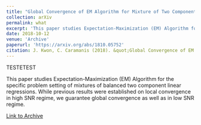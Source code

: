 ```yaml
---
title: "Global Convergence of EM Algorithm for Mixture of Two Component Linear Regression"
collection: arXiv
permalink: what
excerpt: 'This paper studies Expectation-Maximization (EM) Algorithm for the specific problem setting of mixtures of balanced two component linear regressions. While previous results were established on local convergence in high SNR regime, we guarantee global convergence as well as in low SNR regime.'
date: 2018-10-12
venue: 'Archive'
paperurl: 'https://arxiv.org/abs/1810.05752'
citation: J. Kwon, C. Caramanis (2018). &quot;Global Convergence of EM Algorithm for Mixture of Two Component Linear Regression&quot; <i>preprint arXiv</i>
---
```

TESTETEST

This paper studies Expectation-Maximization (EM) Algorithm for the specific problem setting of mixtures of balanced two component linear regressions. While previous results were established on local convergence in high SNR regime, we guarantee global convergence as well as in low SNR regime. 

[Link to Archive](https://arxiv.org/abs/1810.05752)
